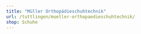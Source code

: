 ```yaml
---
title: "Müller Orthopädieschuhtechnik"
url: /tuttlingen/mueller-orthopaedieschuhtechnik/
shop: Schuhe
---
```

